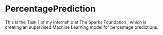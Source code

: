 # PercentagePrediction
This is the Task 1 of my internship at The Sparks Foundation , which is creating an supervised Machine Learning model for percentage predictions.
